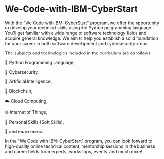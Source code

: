 # We-Code-with-IBM-CyberStart

With the "We Code with IBM: CyberStart" program, we offer the opportunity to develop your technical skills using the Python programming language. You'll get familiar with a wide range of software technology fields and acquire general knowledge. We aim to help you establish a solid foundation for your career in both software development and cybersecurity areas.

 

The subjects and technologies included in the curriculum are as follows:

 

🐍 Python Programming Language,

🔐 Cybersecurity,

🤖 Artificial Intelligence,

🔗 Blockchain,

☁️ Cloud Computing,

🌐 Internet of Things,

🤝 Personal Skills (Soft Skills),

🚀 and much more…

 

In the "We Code with IBM: CyberStart" program, you can look forward to high-quality online technical content, mentorship sessions in the business and career fields from experts, workshops, events, and much more!
